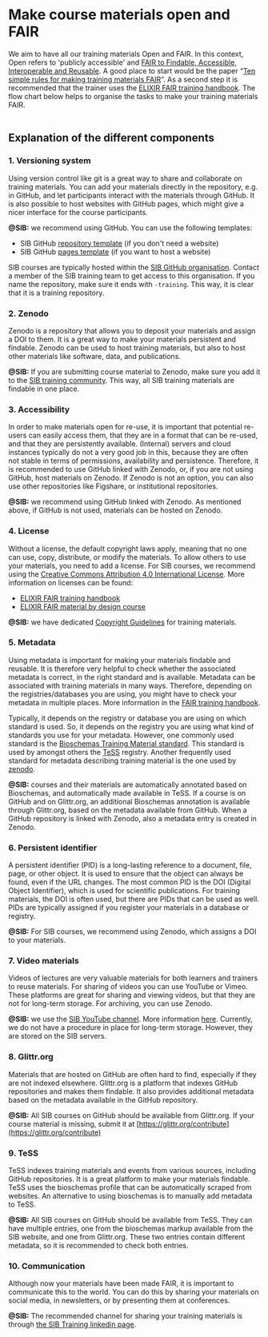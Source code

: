 # Make course materials open and FAIR 

We aim to have all our training materials Open and FAIR. In this context, Open refers to 'publicly accessible' and [FAIR to Findable, Accessible, Interoperable and Reusable](https://www.go-fair.org/fair-principles/). A good place to start would be the paper “[Ten simple rules for making training materials FAIR](https://journals.plos.org/ploscompbiol/article?id=10.1371/journal.pcbi.1007854)”. As a second step it is recommended that the trainer uses the [ELIXIR FAIR training handbook](https://elixir-europe-training.github.io/ELIXIR-TrP-FAIR-training-handbook/).  The flow chart below helps to organise the tasks to make your training materials FAIR. 

<body><div class="mxgraph" style="max-width:100%;border:1px solid transparent;" data-mxgraph="{&quot;highlight&quot;:&quot;#0000ff&quot;,&quot;nav&quot;:true,&quot;resize&quot;:true,&quot;dark-mode&quot;:&quot;light&quot;,&quot;toolbar&quot;:&quot;zoom layers tags lightbox&quot;,&quot;edit&quot;:&quot;_blank&quot;,&quot;xml&quot;:&quot;&lt;mxfile host=\&quot;app.diagrams.net\&quot; agent=\&quot;Mozilla/5.0 (Macintosh; Intel Mac OS X 10.15; rv:136.0) Gecko/20100101 Firefox/136.0\&quot; version=\&quot;26.1.0\&quot;&gt;\n  &lt;diagram id=\&quot;C5RBs43oDa-KdzZeNtuy\&quot; name=\&quot;Page-1\&quot;&gt;\n    &lt;mxGraphModel dx=\&quot;2048\&quot; dy=\&quot;2310\&quot; grid=\&quot;1\&quot; gridSize=\&quot;10\&quot; guides=\&quot;1\&quot; tooltips=\&quot;1\&quot; connect=\&quot;1\&quot; arrows=\&quot;1\&quot; fold=\&quot;1\&quot; page=\&quot;1\&quot; pageScale=\&quot;1\&quot; pageWidth=\&quot;827\&quot; pageHeight=\&quot;1169\&quot; math=\&quot;0\&quot; shadow=\&quot;0\&quot;&gt;\n      &lt;root&gt;\n        &lt;mxCell id=\&quot;WIyWlLk6GJQsqaUBKTNV-0\&quot; /&gt;\n        &lt;mxCell id=\&quot;WIyWlLk6GJQsqaUBKTNV-1\&quot; parent=\&quot;WIyWlLk6GJQsqaUBKTNV-0\&quot; /&gt;\n        &lt;mxCell id=\&quot;MYqOvBCMYpxo-4ECaS3--8\&quot; value=\&quot;\&quot; style=\&quot;rounded=0;html=1;jettySize=auto;orthogonalLoop=1;fontSize=15;endArrow=blockThin;endFill=1;strokeWidth=3;shadow=0;labelBackgroundColor=none;edgeStyle=orthogonalEdgeStyle;curved=0;entryX=0.5;entryY=0;entryDx=0;entryDy=0;\&quot; parent=\&quot;WIyWlLk6GJQsqaUBKTNV-1\&quot; source=\&quot;MYqOvBCMYpxo-4ECaS3--9\&quot; target=\&quot;sHfo32fZNC-mHXl1emih-2\&quot; edge=\&quot;1\&quot;&gt;\n          &lt;mxGeometry relative=\&quot;1\&quot; as=\&quot;geometry\&quot;&gt;\n            &lt;mxPoint x=\&quot;295\&quot; y=\&quot;-45\&quot; as=\&quot;targetPoint\&quot; /&gt;\n          &lt;/mxGeometry&gt;\n        &lt;/mxCell&gt;\n        &lt;mxCell id=\&quot;MYqOvBCMYpxo-4ECaS3--9\&quot; value=\&quot;&amp;lt;p align=&amp;quot;center&amp;quot;&amp;gt;I am planning to make my training&amp;amp;nbsp;material FAIR&amp;lt;/p&amp;gt;\&quot; style=\&quot;rounded=1;whiteSpace=wrap;html=1;fontSize=15;glass=0;strokeWidth=1;shadow=0;fillColor=#dae8fc;strokeColor=#6c8ebf;align=center;\&quot; parent=\&quot;WIyWlLk6GJQsqaUBKTNV-1\&quot; vertex=\&quot;1\&quot;&gt;\n          &lt;mxGeometry x=\&quot;202.5\&quot; y=\&quot;-170\&quot; width=\&quot;175\&quot; height=\&quot;80\&quot; as=\&quot;geometry\&quot; /&gt;\n        &lt;/mxCell&gt;\n        &lt;mxCell id=\&quot;MYqOvBCMYpxo-4ECaS3--10\&quot; value=\&quot;&amp;lt;font color=&amp;quot;#009900&amp;quot;&amp;gt;&amp;lt;b&amp;gt;Yes&amp;lt;/b&amp;gt;&amp;lt;/font&amp;gt;\&quot; style=\&quot;rounded=0;html=1;jettySize=auto;orthogonalLoop=1;fontSize=15;endArrow=block;endFill=0;endSize=6;strokeWidth=2;shadow=0;labelBackgroundColor=none;edgeStyle=orthogonalEdgeStyle;strokeColor=#398e2e;entryX=0;entryY=0.5;entryDx=0;entryDy=0;\&quot; parent=\&quot;WIyWlLk6GJQsqaUBKTNV-1\&quot; target=\&quot;MYqOvBCMYpxo-4ECaS3--14\&quot; edge=\&quot;1\&quot;&gt;\n          &lt;mxGeometry x=\&quot;0.0062\&quot; y=\&quot;20\&quot; relative=\&quot;1\&quot; as=\&quot;geometry\&quot;&gt;\n            &lt;mxPoint as=\&quot;offset\&quot; /&gt;\n            &lt;mxPoint x=\&quot;480\&quot; y=\&quot;220\&quot; as=\&quot;targetPoint\&quot; /&gt;\n            &lt;mxPoint x=\&quot;390\&quot; y=\&quot;50\&quot; as=\&quot;sourcePoint\&quot; /&gt;\n          &lt;/mxGeometry&gt;\n        &lt;/mxCell&gt;\n        &lt;mxCell id=\&quot;MYqOvBCMYpxo-4ECaS3--14\&quot; value=\&quot;I recorded a video of the&amp;amp;nbsp;&amp;lt;div&amp;gt;course as part of the training material&amp;lt;/div&amp;gt;\&quot; style=\&quot;rhombus;whiteSpace=wrap;html=1;shadow=0;fontFamily=Helvetica;fontSize=15;align=center;strokeWidth=1;spacing=6;spacingTop=-4;fillColor=#d5e8d4;strokeColor=#82b366;\&quot; parent=\&quot;WIyWlLk6GJQsqaUBKTNV-1\&quot; vertex=\&quot;1\&quot;&gt;\n          &lt;mxGeometry x=\&quot;470\&quot; y=\&quot;-45\&quot; width=\&quot;190\&quot; height=\&quot;190\&quot; as=\&quot;geometry\&quot; /&gt;\n        &lt;/mxCell&gt;\n        &lt;mxCell id=\&quot;JqK_AGXCbZ9T-9h9DLJX-0\&quot; value=\&quot;&amp;lt;font color=&amp;quot;#009900&amp;quot;&amp;gt;&amp;lt;b&amp;gt;Yes&amp;lt;/b&amp;gt;&amp;lt;/font&amp;gt;\&quot; style=\&quot;rounded=0;html=1;jettySize=auto;orthogonalLoop=1;fontSize=15;endArrow=block;endFill=0;endSize=6;strokeWidth=2;shadow=0;labelBackgroundColor=none;edgeStyle=orthogonalEdgeStyle;strokeColor=#398e2e;exitX=0.5;exitY=0;exitDx=0;exitDy=0;\&quot; parent=\&quot;WIyWlLk6GJQsqaUBKTNV-1\&quot; source=\&quot;MYqOvBCMYpxo-4ECaS3--14\&quot; target=\&quot;iMHzxxL7FjKLbcnllSLB-1\&quot; edge=\&quot;1\&quot;&gt;\n          &lt;mxGeometry x=\&quot;0.0022\&quot; y=\&quot;20\&quot; relative=\&quot;1\&quot; as=\&quot;geometry\&quot;&gt;\n            &lt;mxPoint as=\&quot;offset\&quot; /&gt;\n            &lt;mxPoint x=\&quot;730\&quot; y=\&quot;-190\&quot; as=\&quot;targetPoint\&quot; /&gt;\n            &lt;mxPoint x=\&quot;780\&quot; y=\&quot;49.5\&quot; as=\&quot;sourcePoint\&quot; /&gt;\n          &lt;/mxGeometry&gt;\n        &lt;/mxCell&gt;\n        &lt;mxCell id=\&quot;JqK_AGXCbZ9T-9h9DLJX-1\&quot; value=\&quot;I use git to version control the materials\&quot; style=\&quot;rhombus;whiteSpace=wrap;html=1;shadow=0;fontFamily=Helvetica;fontSize=15;align=center;strokeWidth=1;spacing=6;spacingTop=-4;fillColor=#d5e8d4;strokeColor=#82b366;\&quot; parent=\&quot;WIyWlLk6GJQsqaUBKTNV-1\&quot; vertex=\&quot;1\&quot;&gt;\n          &lt;mxGeometry x=\&quot;760\&quot; y=\&quot;-45\&quot; width=\&quot;190\&quot; height=\&quot;190\&quot; as=\&quot;geometry\&quot; /&gt;\n        &lt;/mxCell&gt;\n        &lt;mxCell id=\&quot;JqK_AGXCbZ9T-9h9DLJX-2\&quot; value=\&quot;&amp;lt;font color=&amp;quot;#009900&amp;quot;&amp;gt;&amp;lt;b&amp;gt;Yes&amp;lt;/b&amp;gt;&amp;lt;/font&amp;gt;\&quot; style=\&quot;rounded=0;html=1;jettySize=auto;orthogonalLoop=1;fontSize=15;endArrow=block;endFill=0;endSize=6;strokeWidth=2;shadow=0;labelBackgroundColor=none;edgeStyle=orthogonalEdgeStyle;strokeColor=#398e2e;entryX=0.5;entryY=0;entryDx=0;entryDy=0;exitX=1;exitY=0.5;exitDx=0;exitDy=0;\&quot; parent=\&quot;WIyWlLk6GJQsqaUBKTNV-1\&quot; source=\&quot;JqK_AGXCbZ9T-9h9DLJX-1\&quot; target=\&quot;JqK_AGXCbZ9T-9h9DLJX-5\&quot; edge=\&quot;1\&quot;&gt;\n          &lt;mxGeometry x=\&quot;0.0022\&quot; y=\&quot;20\&quot; relative=\&quot;1\&quot; as=\&quot;geometry\&quot;&gt;\n            &lt;mxPoint as=\&quot;offset\&quot; /&gt;\n            &lt;mxPoint x=\&quot;1310\&quot; y=\&quot;49.5\&quot; as=\&quot;targetPoint\&quot; /&gt;\n            &lt;mxPoint x=\&quot;1170\&quot; y=\&quot;49.5\&quot; as=\&quot;sourcePoint\&quot; /&gt;\n          &lt;/mxGeometry&gt;\n        &lt;/mxCell&gt;\n        &lt;mxCell id=\&quot;JqK_AGXCbZ9T-9h9DLJX-5\&quot; value=\&quot;&amp;lt;span style=&amp;quot;font-weight: 700;&amp;quot;&amp;gt;1. Versioning system&amp;lt;/span&amp;gt;\&quot; style=\&quot;swimlane;fontStyle=0;childLayout=stackLayout;horizontal=1;startSize=40;horizontalStack=0;resizeParent=1;resizeParentMax=0;resizeLast=0;collapsible=1;marginBottom=0;whiteSpace=wrap;html=1;fillColor=#B3B3B3;fontSize=15;\&quot; parent=\&quot;WIyWlLk6GJQsqaUBKTNV-1\&quot; vertex=\&quot;1\&quot;&gt;\n          &lt;mxGeometry x=\&quot;881\&quot; y=\&quot;230\&quot; width=\&quot;180\&quot; height=\&quot;110\&quot; as=\&quot;geometry\&quot; /&gt;\n        &lt;/mxCell&gt;\n        &lt;mxCell id=\&quot;JqK_AGXCbZ9T-9h9DLJX-6\&quot; value=\&quot;Use git to publish and collaborate on your material\&quot; style=\&quot;text;strokeColor=none;fillColor=none;align=left;verticalAlign=middle;spacingLeft=4;spacingRight=4;overflow=hidden;points=[[0,0.5],[1,0.5]];portConstraint=eastwest;rotatable=0;whiteSpace=wrap;html=1;fontSize=15;\&quot; parent=\&quot;JqK_AGXCbZ9T-9h9DLJX-5\&quot; vertex=\&quot;1\&quot;&gt;\n          &lt;mxGeometry y=\&quot;40\&quot; width=\&quot;180\&quot; height=\&quot;70\&quot; as=\&quot;geometry\&quot; /&gt;\n        &lt;/mxCell&gt;\n        &lt;mxCell id=\&quot;5yuwwDbZiGcKTAIiWKAo-3\&quot; style=\&quot;edgeStyle=orthogonalEdgeStyle;rounded=0;orthogonalLoop=1;jettySize=auto;html=1;exitX=0.5;exitY=1;exitDx=0;exitDy=0;entryX=0.5;entryY=0;entryDx=0;entryDy=0;fontSize=15;strokeWidth=3;endArrow=blockThin;endFill=1;\&quot; parent=\&quot;WIyWlLk6GJQsqaUBKTNV-1\&quot; source=\&quot;JqK_AGXCbZ9T-9h9DLJX-22\&quot; target=\&quot;c0VgluleApERwFTGEEkZ-1\&quot; edge=\&quot;1\&quot;&gt;\n          &lt;mxGeometry relative=\&quot;1\&quot; as=\&quot;geometry\&quot; /&gt;\n        &lt;/mxCell&gt;\n        &lt;mxCell id=\&quot;JqK_AGXCbZ9T-9h9DLJX-22\&quot; value=\&quot;&amp;lt;span style=&amp;quot;font-weight: 700;&amp;quot;&amp;gt;4. License&amp;lt;/span&amp;gt;\&quot; style=\&quot;swimlane;fontStyle=0;childLayout=stackLayout;horizontal=1;startSize=40;horizontalStack=0;resizeParent=1;resizeParentMax=0;resizeLast=0;collapsible=1;marginBottom=0;whiteSpace=wrap;html=1;fillColor=#B3B3B3;fontSize=15;\&quot; parent=\&quot;WIyWlLk6GJQsqaUBKTNV-1\&quot; vertex=\&quot;1\&quot;&gt;\n          &lt;mxGeometry x=\&quot;547.5\&quot; y=\&quot;395\&quot; width=\&quot;180\&quot; height=\&quot;110\&quot; as=\&quot;geometry\&quot; /&gt;\n        &lt;/mxCell&gt;\n        &lt;mxCell id=\&quot;JqK_AGXCbZ9T-9h9DLJX-23\&quot; value=\&quot;&amp;lt;p style=&amp;quot;margin-top: 0pt; margin-bottom: 0pt; margin-left: 0in; direction: ltr; unicode-bidi: embed; word-break: normal;&amp;quot;&amp;gt;&amp;lt;font face=&amp;quot;Helvetica&amp;quot;&amp;gt;&amp;lt;span&amp;gt;Choose and assign an appropiate license, e.g. CC-BY-4.0&amp;lt;/span&amp;gt;&amp;lt;/font&amp;gt;&amp;lt;/p&amp;gt;\&quot; style=\&quot;text;strokeColor=none;fillColor=none;align=left;verticalAlign=middle;spacingLeft=4;spacingRight=4;overflow=hidden;points=[[0,0.5],[1,0.5]];portConstraint=eastwest;rotatable=0;whiteSpace=wrap;html=1;fontSize=15;\&quot; parent=\&quot;JqK_AGXCbZ9T-9h9DLJX-22\&quot; vertex=\&quot;1\&quot;&gt;\n          &lt;mxGeometry y=\&quot;40\&quot; width=\&quot;180\&quot; height=\&quot;70\&quot; as=\&quot;geometry\&quot; /&gt;\n        &lt;/mxCell&gt;\n        &lt;mxCell id=\&quot;trNDSJ3Ft7eA7PvFKsts-0\&quot; value=\&quot;&amp;lt;span style=&amp;quot;font-weight: 700;&amp;quot;&amp;gt;5. Metadata&amp;lt;/span&amp;gt;\&quot; style=\&quot;swimlane;fontStyle=0;childLayout=stackLayout;horizontal=1;startSize=40;horizontalStack=0;resizeParent=1;resizeParentMax=0;resizeLast=0;collapsible=1;marginBottom=0;whiteSpace=wrap;html=1;fillColor=#B3B3B3;fontSize=15;\&quot; parent=\&quot;WIyWlLk6GJQsqaUBKTNV-1\&quot; vertex=\&quot;1\&quot;&gt;\n          &lt;mxGeometry x=\&quot;200\&quot; y=\&quot;230\&quot; width=\&quot;180\&quot; height=\&quot;110\&quot; as=\&quot;geometry\&quot; /&gt;\n        &lt;/mxCell&gt;\n        &lt;mxCell id=\&quot;trNDSJ3Ft7eA7PvFKsts-1\&quot; value=\&quot;&amp;lt;p style=&amp;quot;margin-top: 0pt; margin-bottom: 0pt; margin-left: 0in; direction: ltr; unicode-bidi: embed; word-break: normal;&amp;quot;&amp;gt;Validate the materials are described with rich and standardized metadata. &amp;lt;font&amp;gt;&amp;lt;span&amp;gt;&amp;lt;br&amp;gt;&amp;lt;/span&amp;gt;&amp;lt;/font&amp;gt;&amp;lt;/p&amp;gt;\&quot; style=\&quot;text;strokeColor=none;fillColor=none;align=left;verticalAlign=middle;spacingLeft=4;spacingRight=4;overflow=hidden;points=[[0,0.5],[1,0.5]];portConstraint=eastwest;rotatable=0;whiteSpace=wrap;html=1;fontSize=15;\&quot; parent=\&quot;trNDSJ3Ft7eA7PvFKsts-0\&quot; vertex=\&quot;1\&quot;&gt;\n          &lt;mxGeometry y=\&quot;40\&quot; width=\&quot;180\&quot; height=\&quot;70\&quot; as=\&quot;geometry\&quot; /&gt;\n        &lt;/mxCell&gt;\n        &lt;mxCell id=\&quot;5yuwwDbZiGcKTAIiWKAo-5\&quot; style=\&quot;edgeStyle=orthogonalEdgeStyle;rounded=0;orthogonalLoop=1;jettySize=auto;html=1;exitX=0;exitY=0.25;exitDx=0;exitDy=0;entryX=1;entryY=0.25;entryDx=0;entryDy=0;fontSize=15;strokeWidth=3;curved=0;endArrow=blockThin;endFill=1;\&quot; parent=\&quot;WIyWlLk6GJQsqaUBKTNV-1\&quot; source=\&quot;c0VgluleApERwFTGEEkZ-1\&quot; target=\&quot;trNDSJ3Ft7eA7PvFKsts-0\&quot; edge=\&quot;1\&quot;&gt;\n          &lt;mxGeometry relative=\&quot;1\&quot; as=\&quot;geometry\&quot; /&gt;\n        &lt;/mxCell&gt;\n        &lt;mxCell id=\&quot;c0VgluleApERwFTGEEkZ-1\&quot; value=\&quot;&amp;lt;span style=&amp;quot;font-weight: 700;&amp;quot;&amp;gt;2. Zenodo&amp;lt;/span&amp;gt;\&quot; style=\&quot;swimlane;fontStyle=0;childLayout=stackLayout;horizontal=1;startSize=40;horizontalStack=0;resizeParent=1;resizeParentMax=0;resizeLast=0;collapsible=1;marginBottom=0;whiteSpace=wrap;html=1;fillColor=#B3B3B3;fontSize=15;\&quot; parent=\&quot;WIyWlLk6GJQsqaUBKTNV-1\&quot; vertex=\&quot;1\&quot;&gt;\n          &lt;mxGeometry x=\&quot;547.5\&quot; y=\&quot;570\&quot; width=\&quot;180\&quot; height=\&quot;110\&quot; as=\&quot;geometry\&quot; /&gt;\n        &lt;/mxCell&gt;\n        &lt;mxCell id=\&quot;c0VgluleApERwFTGEEkZ-2\&quot; value=\&quot;&amp;lt;p style=&amp;quot;margin-top: 0pt; margin-bottom: 0pt; margin-left: 0in; direction: ltr; unicode-bidi: embed; word-break: normal;&amp;quot;&amp;gt;Publish your materials on Zenodo for long term storage&amp;lt;/p&amp;gt;&amp;lt;div&amp;gt;&amp;lt;br&amp;gt;&amp;lt;/div&amp;gt;\&quot; style=\&quot;text;strokeColor=none;fillColor=none;align=left;verticalAlign=middle;spacingLeft=4;spacingRight=4;overflow=hidden;points=[[0,0.5],[1,0.5]];portConstraint=eastwest;rotatable=0;whiteSpace=wrap;html=1;fontSize=15;\&quot; parent=\&quot;c0VgluleApERwFTGEEkZ-1\&quot; vertex=\&quot;1\&quot;&gt;\n          &lt;mxGeometry y=\&quot;40\&quot; width=\&quot;180\&quot; height=\&quot;70\&quot; as=\&quot;geometry\&quot; /&gt;\n        &lt;/mxCell&gt;\n        &lt;mxCell id=\&quot;c0VgluleApERwFTGEEkZ-4\&quot; value=\&quot;&amp;lt;span style=&amp;quot;font-weight: 700;&amp;quot;&amp;gt;6. Persistent identifier&amp;lt;/span&amp;gt;\&quot; style=\&quot;swimlane;fontStyle=0;childLayout=stackLayout;horizontal=1;startSize=40;horizontalStack=0;resizeParent=1;resizeParentMax=0;resizeLast=0;collapsible=1;marginBottom=0;whiteSpace=wrap;html=1;fillColor=#B3B3B3;fontSize=15;\&quot; parent=\&quot;WIyWlLk6GJQsqaUBKTNV-1\&quot; vertex=\&quot;1\&quot;&gt;\n          &lt;mxGeometry x=\&quot;200\&quot; y=\&quot;395\&quot; width=\&quot;180\&quot; height=\&quot;110\&quot; as=\&quot;geometry\&quot; /&gt;\n        &lt;/mxCell&gt;\n        &lt;mxCell id=\&quot;c0VgluleApERwFTGEEkZ-5\&quot; value=\&quot;&amp;lt;p style=&amp;quot;margin-top: 0pt; margin-bottom: 0pt; margin-left: 0in; direction: ltr; unicode-bidi: embed; word-break: normal;&amp;quot;&amp;gt;Validate your material/metadata has a PID e.g. has a DOI&amp;lt;/p&amp;gt;\&quot; style=\&quot;text;strokeColor=none;fillColor=none;align=left;verticalAlign=middle;spacingLeft=4;spacingRight=4;overflow=hidden;points=[[0,0.5],[1,0.5]];portConstraint=eastwest;rotatable=0;whiteSpace=wrap;html=1;fontSize=15;\&quot; parent=\&quot;c0VgluleApERwFTGEEkZ-4\&quot; vertex=\&quot;1\&quot;&gt;\n          &lt;mxGeometry y=\&quot;40\&quot; width=\&quot;180\&quot; height=\&quot;70\&quot; as=\&quot;geometry\&quot; /&gt;\n        &lt;/mxCell&gt;\n        &lt;mxCell id=\&quot;5yuwwDbZiGcKTAIiWKAo-7\&quot; style=\&quot;edgeStyle=orthogonalEdgeStyle;rounded=0;orthogonalLoop=1;jettySize=auto;html=1;exitX=0.5;exitY=1;exitDx=0;exitDy=0;entryX=0.5;entryY=0;entryDx=0;entryDy=0;fontSize=15;strokeWidth=3;curved=0;endArrow=blockThin;endFill=1;\&quot; parent=\&quot;WIyWlLk6GJQsqaUBKTNV-1\&quot; source=\&quot;c0VgluleApERwFTGEEkZ-8\&quot; target=\&quot;c0VgluleApERwFTGEEkZ-19\&quot; edge=\&quot;1\&quot;&gt;\n          &lt;mxGeometry relative=\&quot;1\&quot; as=\&quot;geometry\&quot; /&gt;\n        &lt;/mxCell&gt;\n        &lt;mxCell id=\&quot;c0VgluleApERwFTGEEkZ-8\&quot; value=\&quot;&amp;lt;span style=&amp;quot;font-weight: 700;&amp;quot;&amp;gt;9. TeSS&amp;lt;/span&amp;gt;\&quot; style=\&quot;swimlane;fontStyle=0;childLayout=stackLayout;horizontal=1;startSize=40;horizontalStack=0;resizeParent=1;resizeParentMax=0;resizeLast=0;collapsible=1;marginBottom=0;whiteSpace=wrap;html=1;fillColor=#B3B3B3;fontSize=15;\&quot; parent=\&quot;WIyWlLk6GJQsqaUBKTNV-1\&quot; vertex=\&quot;1\&quot;&gt;\n          &lt;mxGeometry x=\&quot;200\&quot; y=\&quot;570\&quot; width=\&quot;180\&quot; height=\&quot;110\&quot; as=\&quot;geometry\&quot; /&gt;\n        &lt;/mxCell&gt;\n        &lt;mxCell id=\&quot;c0VgluleApERwFTGEEkZ-9\&quot; value=\&quot;&amp;lt;p style=&amp;quot;margin-top: 0pt; margin-bottom: 0pt; margin-left: 0in; direction: ltr; unicode-bidi: embed; word-break: normal;&amp;quot;&amp;gt;&amp;lt;span&amp;gt;Register the metadata in ELIXIR&amp;amp;nbsp; &amp;lt;a href=&amp;quot;https://tess.elixir-europe.org/materials&amp;quot;&amp;gt;TeSS&amp;lt;/a&amp;gt;&amp;lt;/span&amp;gt;&amp;lt;span style=&amp;quot;background-color: initial;&amp;quot;&amp;gt;.&amp;lt;/span&amp;gt;&amp;lt;/p&amp;gt;\&quot; style=\&quot;text;strokeColor=none;fillColor=none;align=left;verticalAlign=middle;spacingLeft=4;spacingRight=4;overflow=hidden;points=[[0,0.5],[1,0.5]];portConstraint=eastwest;rotatable=0;whiteSpace=wrap;html=1;fontSize=15;\&quot; parent=\&quot;c0VgluleApERwFTGEEkZ-8\&quot; vertex=\&quot;1\&quot;&gt;\n          &lt;mxGeometry y=\&quot;40\&quot; width=\&quot;180\&quot; height=\&quot;70\&quot; as=\&quot;geometry\&quot; /&gt;\n        &lt;/mxCell&gt;\n        &lt;mxCell id=\&quot;iMHzxxL7FjKLbcnllSLB-19\&quot; value=\&quot;\&quot; style=\&quot;edgeStyle=orthogonalEdgeStyle;rounded=0;orthogonalLoop=1;jettySize=auto;html=1;entryX=0.5;entryY=0;entryDx=0;entryDy=0;strokeWidth=3;exitX=0.5;exitY=1;exitDx=0;exitDy=0;fontSize=15;curved=0;endArrow=blockThin;endFill=1;\&quot; parent=\&quot;WIyWlLk6GJQsqaUBKTNV-1\&quot; source=\&quot;JqK_AGXCbZ9T-9h9DLJX-5\&quot; target=\&quot;c0VgluleApERwFTGEEkZ-15\&quot; edge=\&quot;1\&quot;&gt;\n          &lt;mxGeometry relative=\&quot;1\&quot; as=\&quot;geometry\&quot;&gt;\n            &lt;mxPoint x=\&quot;281\&quot; y=\&quot;620\&quot; as=\&quot;sourcePoint\&quot; /&gt;\n          &lt;/mxGeometry&gt;\n        &lt;/mxCell&gt;\n        &lt;mxCell id=\&quot;c0VgluleApERwFTGEEkZ-15\&quot; value=\&quot;&amp;lt;b&amp;gt;8. Glittr.org&amp;lt;/b&amp;gt;\&quot; style=\&quot;swimlane;fontStyle=0;childLayout=stackLayout;horizontal=1;startSize=40;horizontalStack=0;resizeParent=1;resizeParentMax=0;resizeLast=0;collapsible=1;marginBottom=0;whiteSpace=wrap;html=1;fillColor=#B3B3B3;fontSize=15;\&quot; parent=\&quot;WIyWlLk6GJQsqaUBKTNV-1\&quot; vertex=\&quot;1\&quot;&gt;\n          &lt;mxGeometry x=\&quot;881\&quot; y=\&quot;395\&quot; width=\&quot;180\&quot; height=\&quot;110\&quot; as=\&quot;geometry\&quot; /&gt;\n        &lt;/mxCell&gt;\n        &lt;mxCell id=\&quot;c0VgluleApERwFTGEEkZ-16\&quot; value=\&quot;&amp;lt;p style=&amp;quot;margin-top: 0pt; margin-bottom: 0pt; margin-left: 0in; direction: ltr; unicode-bidi: embed; word-break: normal;&amp;quot;&amp;gt;&amp;lt;span&amp;gt;Register the materials in &amp;lt;a href=&amp;quot;https://glittr.org/contribute&amp;quot;&amp;gt;Glittr&amp;lt;/a&amp;gt; &amp;lt;br&amp;gt;&amp;lt;/span&amp;gt;&amp;lt;/p&amp;gt;\&quot; style=\&quot;text;strokeColor=none;fillColor=none;align=left;verticalAlign=middle;spacingLeft=4;spacingRight=4;overflow=hidden;points=[[0,0.5],[1,0.5]];portConstraint=eastwest;rotatable=0;whiteSpace=wrap;html=1;fontSize=15;\&quot; parent=\&quot;c0VgluleApERwFTGEEkZ-15\&quot; vertex=\&quot;1\&quot;&gt;\n          &lt;mxGeometry y=\&quot;40\&quot; width=\&quot;180\&quot; height=\&quot;70\&quot; as=\&quot;geometry\&quot; /&gt;\n        &lt;/mxCell&gt;\n        &lt;mxCell id=\&quot;c0VgluleApERwFTGEEkZ-19\&quot; value=\&quot;&amp;lt;span style=&amp;quot;font-weight: 700;&amp;quot;&amp;gt;10. Communication&amp;lt;/span&amp;gt;\&quot; style=\&quot;swimlane;fontStyle=0;childLayout=stackLayout;horizontal=1;startSize=40;horizontalStack=0;resizeParent=1;resizeParentMax=0;resizeLast=0;collapsible=1;marginBottom=0;whiteSpace=wrap;html=1;fillColor=#B3B3B3;fontSize=15;\&quot; parent=\&quot;WIyWlLk6GJQsqaUBKTNV-1\&quot; vertex=\&quot;1\&quot;&gt;\n          &lt;mxGeometry x=\&quot;200\&quot; y=\&quot;750\&quot; width=\&quot;180\&quot; height=\&quot;110\&quot; as=\&quot;geometry\&quot; /&gt;\n        &lt;/mxCell&gt;\n        &lt;mxCell id=\&quot;c0VgluleApERwFTGEEkZ-20\&quot; value=\&quot;&amp;lt;p style=&amp;quot;margin-top: 0pt; margin-bottom: 0pt; margin-left: 0in; direction: ltr; unicode-bidi: embed; word-break: normal;&amp;quot;&amp;gt;Promote your training materials so others can reuse!&amp;lt;/p&amp;gt;\&quot; style=\&quot;text;strokeColor=none;fillColor=none;align=left;verticalAlign=middle;spacingLeft=4;spacingRight=4;overflow=hidden;points=[[0,0.5],[1,0.5]];portConstraint=eastwest;rotatable=0;whiteSpace=wrap;html=1;fontSize=15;\&quot; parent=\&quot;c0VgluleApERwFTGEEkZ-19\&quot; vertex=\&quot;1\&quot;&gt;\n          &lt;mxGeometry y=\&quot;40\&quot; width=\&quot;180\&quot; height=\&quot;70\&quot; as=\&quot;geometry\&quot; /&gt;\n        &lt;/mxCell&gt;\n        &lt;mxCell id=\&quot;ZT808I5Ox4Ml_YAyH20e-0\&quot; value=\&quot;\&quot; style=\&quot;edgeStyle=orthogonalEdgeStyle;rounded=0;orthogonalLoop=1;jettySize=auto;html=1;exitX=1;exitY=0.5;exitDx=0;exitDy=0;\&quot; parent=\&quot;WIyWlLk6GJQsqaUBKTNV-1\&quot; source=\&quot;sHfo32fZNC-mHXl1emih-2\&quot; target=\&quot;MYqOvBCMYpxo-4ECaS3--14\&quot; edge=\&quot;1\&quot;&gt;\n          &lt;mxGeometry relative=\&quot;1\&quot; as=\&quot;geometry\&quot; /&gt;\n        &lt;/mxCell&gt;\n        &lt;mxCell id=\&quot;sHfo32fZNC-mHXl1emih-2\&quot; value=\&quot;The material itself is open\&quot; style=\&quot;rhombus;whiteSpace=wrap;html=1;shadow=0;fontFamily=Helvetica;fontSize=15;align=center;strokeWidth=1;spacing=6;spacingTop=-4;fillColor=#d5e8d4;strokeColor=#82b366;\&quot; parent=\&quot;WIyWlLk6GJQsqaUBKTNV-1\&quot; vertex=\&quot;1\&quot;&gt;\n          &lt;mxGeometry x=\&quot;195\&quot; y=\&quot;-45\&quot; width=\&quot;190\&quot; height=\&quot;190\&quot; as=\&quot;geometry\&quot; /&gt;\n        &lt;/mxCell&gt;\n        &lt;mxCell id=\&quot;sHfo32fZNC-mHXl1emih-4\&quot; value=\&quot;&amp;lt;b&amp;gt;&amp;lt;font color=&amp;quot;#ff8000&amp;quot;&amp;gt;No&amp;lt;/font&amp;gt;&amp;lt;/b&amp;gt;\&quot; style=\&quot;rounded=0;html=1;jettySize=auto;orthogonalLoop=1;fontSize=15;endArrow=block;endFill=0;endSize=6;strokeWidth=2;shadow=0;labelBackgroundColor=none;edgeStyle=orthogonalEdgeStyle;strokeColor=#FF8000;entryX=0.5;entryY=0;entryDx=0;entryDy=0;exitX=0.5;exitY=1;exitDx=0;exitDy=0;\&quot; parent=\&quot;WIyWlLk6GJQsqaUBKTNV-1\&quot; source=\&quot;sHfo32fZNC-mHXl1emih-2\&quot; target=\&quot;trNDSJ3Ft7eA7PvFKsts-0\&quot; edge=\&quot;1\&quot;&gt;\n          &lt;mxGeometry x=\&quot;0.0104\&quot; y=\&quot;20\&quot; relative=\&quot;1\&quot; as=\&quot;geometry\&quot;&gt;\n            &lt;mxPoint as=\&quot;offset\&quot; /&gt;\n            &lt;mxPoint x=\&quot;294.57\&quot; y=\&quot;250\&quot; as=\&quot;targetPoint\&quot; /&gt;\n            &lt;mxPoint x=\&quot;294.57\&quot; y=\&quot;145\&quot; as=\&quot;sourcePoint\&quot; /&gt;\n          &lt;/mxGeometry&gt;\n        &lt;/mxCell&gt;\n        &lt;mxCell id=\&quot;sHfo32fZNC-mHXl1emih-7\&quot; value=\&quot;&amp;lt;b&amp;gt;&amp;lt;font color=&amp;quot;#ff8000&amp;quot;&amp;gt;No&amp;lt;/font&amp;gt;&amp;lt;/b&amp;gt;\&quot; style=\&quot;rounded=0;html=1;jettySize=auto;orthogonalLoop=1;fontSize=15;endArrow=block;endFill=0;endSize=6;strokeWidth=2;shadow=0;labelBackgroundColor=none;edgeStyle=orthogonalEdgeStyle;strokeColor=#FF8000;entryX=0;entryY=0.5;entryDx=0;entryDy=0;exitX=1;exitY=0.5;exitDx=0;exitDy=0;\&quot; parent=\&quot;WIyWlLk6GJQsqaUBKTNV-1\&quot; source=\&quot;MYqOvBCMYpxo-4ECaS3--14\&quot; target=\&quot;JqK_AGXCbZ9T-9h9DLJX-1\&quot; edge=\&quot;1\&quot;&gt;\n          &lt;mxGeometry x=\&quot;0.0104\&quot; y=\&quot;20\&quot; relative=\&quot;1\&quot; as=\&quot;geometry\&quot;&gt;\n            &lt;mxPoint as=\&quot;offset\&quot; /&gt;\n            &lt;mxPoint x=\&quot;1020\&quot; y=\&quot;150\&quot; as=\&quot;targetPoint\&quot; /&gt;\n            &lt;mxPoint x=\&quot;654.5\&quot; y=\&quot;145\&quot; as=\&quot;sourcePoint\&quot; /&gt;\n          &lt;/mxGeometry&gt;\n        &lt;/mxCell&gt;\n        &lt;mxCell id=\&quot;sHfo32fZNC-mHXl1emih-9\&quot; value=\&quot;&amp;lt;b&amp;gt;&amp;lt;font color=&amp;quot;#ff8000&amp;quot;&amp;gt;No&amp;lt;/font&amp;gt;&amp;lt;/b&amp;gt;\&quot; style=\&quot;rounded=0;html=1;jettySize=auto;orthogonalLoop=1;fontSize=15;endArrow=block;endFill=0;endSize=6;strokeWidth=2;shadow=0;labelBackgroundColor=none;edgeStyle=orthogonalEdgeStyle;strokeColor=#FF8000;exitX=0.5;exitY=1;exitDx=0;exitDy=0;entryX=0.5;entryY=0;entryDx=0;entryDy=0;\&quot; parent=\&quot;WIyWlLk6GJQsqaUBKTNV-1\&quot; source=\&quot;JqK_AGXCbZ9T-9h9DLJX-1\&quot; target=\&quot;5yuwwDbZiGcKTAIiWKAo-8\&quot; edge=\&quot;1\&quot;&gt;\n          &lt;mxGeometry x=\&quot;0.0104\&quot; y=\&quot;20\&quot; relative=\&quot;1\&quot; as=\&quot;geometry\&quot;&gt;\n            &lt;mxPoint as=\&quot;offset\&quot; /&gt;\n            &lt;mxPoint x=\&quot;975\&quot; y=\&quot;160\&quot; as=\&quot;targetPoint\&quot; /&gt;\n            &lt;mxPoint x=\&quot;1044.5\&quot; y=\&quot;150\&quot; as=\&quot;sourcePoint\&quot; /&gt;\n            &lt;Array as=\&quot;points\&quot; /&gt;\n          &lt;/mxGeometry&gt;\n        &lt;/mxCell&gt;\n        &lt;mxCell id=\&quot;iMHzxxL7FjKLbcnllSLB-0\&quot; value=\&quot;&amp;lt;b&amp;gt;7. Video materials&amp;lt;/b&amp;gt;\&quot; style=\&quot;swimlane;fontStyle=0;childLayout=stackLayout;horizontal=1;startSize=40;horizontalStack=0;resizeParent=1;resizeParentMax=0;resizeLast=0;collapsible=1;marginBottom=0;whiteSpace=wrap;html=1;fillColor=#B3B3B3;fontSize=15;\&quot; parent=\&quot;WIyWlLk6GJQsqaUBKTNV-1\&quot; vertex=\&quot;1\&quot;&gt;\n          &lt;mxGeometry x=\&quot;620\&quot; y=\&quot;-166\&quot; width=\&quot;180\&quot; height=\&quot;110\&quot; as=\&quot;geometry\&quot; /&gt;\n        &lt;/mxCell&gt;\n        &lt;mxCell id=\&quot;iMHzxxL7FjKLbcnllSLB-1\&quot; value=\&quot;Publish your videos on an accessible platform\&quot; style=\&quot;text;strokeColor=none;fillColor=none;align=left;verticalAlign=middle;spacingLeft=4;spacingRight=4;overflow=hidden;points=[[0,0.5],[1,0.5]];portConstraint=eastwest;rotatable=0;whiteSpace=wrap;html=1;fontSize=15;\&quot; parent=\&quot;iMHzxxL7FjKLbcnllSLB-0\&quot; vertex=\&quot;1\&quot;&gt;\n          &lt;mxGeometry y=\&quot;40\&quot; width=\&quot;180\&quot; height=\&quot;70\&quot; as=\&quot;geometry\&quot; /&gt;\n        &lt;/mxCell&gt;\n        &lt;mxCell id=\&quot;iMHzxxL7FjKLbcnllSLB-2\&quot; style=\&quot;edgeStyle=orthogonalEdgeStyle;rounded=0;orthogonalLoop=1;jettySize=auto;html=1;exitX=1;exitY=0.5;exitDx=0;exitDy=0;entryX=0.5;entryY=0;entryDx=0;entryDy=0;strokeWidth=3;fontSize=15;curved=0;endArrow=blockThin;endFill=1;\&quot; parent=\&quot;WIyWlLk6GJQsqaUBKTNV-1\&quot; source=\&quot;iMHzxxL7FjKLbcnllSLB-1\&quot; target=\&quot;JqK_AGXCbZ9T-9h9DLJX-1\&quot; edge=\&quot;1\&quot;&gt;\n          &lt;mxGeometry relative=\&quot;1\&quot; as=\&quot;geometry\&quot;&gt;\n            &lt;mxPoint x=\&quot;1410\&quot; y=\&quot;240\&quot; as=\&quot;targetPoint\&quot; /&gt;\n            &lt;mxPoint x=\&quot;1410\&quot; y=\&quot;143\&quot; as=\&quot;sourcePoint\&quot; /&gt;\n          &lt;/mxGeometry&gt;\n        &lt;/mxCell&gt;\n        &lt;mxCell id=\&quot;5yuwwDbZiGcKTAIiWKAo-1\&quot; value=\&quot;\&quot; style=\&quot;edgeStyle=orthogonalEdgeStyle;rounded=0;orthogonalLoop=1;jettySize=auto;html=1;entryX=1;entryY=0.25;entryDx=0;entryDy=0;strokeWidth=3;exitX=0;exitY=0.25;exitDx=0;exitDy=0;fontSize=15;curved=0;endArrow=blockThin;endFill=1;\&quot; parent=\&quot;WIyWlLk6GJQsqaUBKTNV-1\&quot; source=\&quot;c0VgluleApERwFTGEEkZ-15\&quot; target=\&quot;JqK_AGXCbZ9T-9h9DLJX-22\&quot; edge=\&quot;1\&quot;&gt;\n          &lt;mxGeometry relative=\&quot;1\&quot; as=\&quot;geometry\&quot;&gt;\n            &lt;mxPoint x=\&quot;700\&quot; y=\&quot;499\&quot; as=\&quot;sourcePoint\&quot; /&gt;\n            &lt;mxPoint x=\&quot;890\&quot; y=\&quot;515\&quot; as=\&quot;targetPoint\&quot; /&gt;\n          &lt;/mxGeometry&gt;\n        &lt;/mxCell&gt;\n        &lt;mxCell id=\&quot;5yuwwDbZiGcKTAIiWKAo-8\&quot; value=\&quot;&amp;lt;b&amp;gt;3. Accessibility&amp;lt;/b&amp;gt;\&quot; style=\&quot;swimlane;fontStyle=0;childLayout=stackLayout;horizontal=1;startSize=40;horizontalStack=0;resizeParent=1;resizeParentMax=0;resizeLast=0;collapsible=1;marginBottom=0;whiteSpace=wrap;html=1;fillColor=#B3B3B3;fontSize=15;\&quot; parent=\&quot;WIyWlLk6GJQsqaUBKTNV-1\&quot; vertex=\&quot;1\&quot;&gt;\n          &lt;mxGeometry x=\&quot;547.5\&quot; y=\&quot;230\&quot; width=\&quot;180\&quot; height=\&quot;110\&quot; as=\&quot;geometry\&quot; /&gt;\n        &lt;/mxCell&gt;\n        &lt;mxCell id=\&quot;5yuwwDbZiGcKTAIiWKAo-9\&quot; value=\&quot;&amp;lt;p style=&amp;quot;margin-top: 0pt; margin-bottom: 0pt; margin-left: 0in; direction: ltr; unicode-bidi: embed; word-break: normal;&amp;quot;&amp;gt;&amp;lt;font face=&amp;quot;Helvetica&amp;quot;&amp;gt;Publish material in a platform and format that is accessible &amp;lt;br&amp;gt;&amp;lt;/font&amp;gt;&amp;lt;/p&amp;gt;\&quot; style=\&quot;text;strokeColor=none;fillColor=none;align=left;verticalAlign=middle;spacingLeft=4;spacingRight=4;overflow=hidden;points=[[0,0.5],[1,0.5]];portConstraint=eastwest;rotatable=0;whiteSpace=wrap;html=1;fontSize=15;\&quot; parent=\&quot;5yuwwDbZiGcKTAIiWKAo-8\&quot; vertex=\&quot;1\&quot;&gt;\n          &lt;mxGeometry y=\&quot;40\&quot; width=\&quot;180\&quot; height=\&quot;70\&quot; as=\&quot;geometry\&quot; /&gt;\n        &lt;/mxCell&gt;\n        &lt;mxCell id=\&quot;5yuwwDbZiGcKTAIiWKAo-14\&quot; value=\&quot;\&quot; style=\&quot;edgeStyle=orthogonalEdgeStyle;rounded=0;orthogonalLoop=1;jettySize=auto;html=1;entryX=0.5;entryY=0;entryDx=0;entryDy=0;strokeWidth=3;exitX=0.496;exitY=1;exitDx=0;exitDy=0;fontSize=15;curved=0;endArrow=blockThin;endFill=1;exitPerimeter=0;\&quot; parent=\&quot;WIyWlLk6GJQsqaUBKTNV-1\&quot; source=\&quot;trNDSJ3Ft7eA7PvFKsts-1\&quot; target=\&quot;c0VgluleApERwFTGEEkZ-4\&quot; edge=\&quot;1\&quot;&gt;\n          &lt;mxGeometry relative=\&quot;1\&quot; as=\&quot;geometry\&quot;&gt;\n            &lt;mxPoint x=\&quot;645\&quot; y=\&quot;160\&quot; as=\&quot;sourcePoint\&quot; /&gt;\n            &lt;mxPoint x=\&quot;645\&quot; y=\&quot;240\&quot; as=\&quot;targetPoint\&quot; /&gt;\n          &lt;/mxGeometry&gt;\n        &lt;/mxCell&gt;\n        &lt;mxCell id=\&quot;5yuwwDbZiGcKTAIiWKAo-15\&quot; value=\&quot;\&quot; style=\&quot;edgeStyle=orthogonalEdgeStyle;rounded=0;orthogonalLoop=1;jettySize=auto;html=1;entryX=0.5;entryY=0;entryDx=0;entryDy=0;strokeWidth=3;fontSize=15;curved=0;endArrow=blockThin;endFill=1;exitX=0.5;exitY=1;exitDx=0;exitDy=0;\&quot; parent=\&quot;WIyWlLk6GJQsqaUBKTNV-1\&quot; source=\&quot;c0VgluleApERwFTGEEkZ-4\&quot; target=\&quot;c0VgluleApERwFTGEEkZ-8\&quot; edge=\&quot;1\&quot;&gt;\n          &lt;mxGeometry relative=\&quot;1\&quot; as=\&quot;geometry\&quot;&gt;\n            &lt;mxPoint x=\&quot;340\&quot; y=\&quot;538\&quot; as=\&quot;sourcePoint\&quot; /&gt;\n            &lt;mxPoint x=\&quot;645\&quot; y=\&quot;240\&quot; as=\&quot;targetPoint\&quot; /&gt;\n          &lt;/mxGeometry&gt;\n        &lt;/mxCell&gt;\n        &lt;mxCell id=\&quot;5yuwwDbZiGcKTAIiWKAo-17\&quot; value=\&quot;\&quot; style=\&quot;edgeStyle=orthogonalEdgeStyle;rounded=0;orthogonalLoop=1;jettySize=auto;html=1;entryX=0.5;entryY=0;entryDx=0;entryDy=0;strokeWidth=3;fontSize=15;curved=0;endArrow=blockThin;endFill=1;exitX=0.5;exitY=1;exitDx=0;exitDy=0;\&quot; parent=\&quot;WIyWlLk6GJQsqaUBKTNV-1\&quot; source=\&quot;5yuwwDbZiGcKTAIiWKAo-8\&quot; target=\&quot;JqK_AGXCbZ9T-9h9DLJX-22\&quot; edge=\&quot;1\&quot;&gt;\n          &lt;mxGeometry relative=\&quot;1\&quot; as=\&quot;geometry\&quot;&gt;\n            &lt;mxPoint x=\&quot;680\&quot; y=\&quot;370\&quot; as=\&quot;sourcePoint\&quot; /&gt;\n            &lt;mxPoint x=\&quot;272.5\&quot; y=\&quot;605\&quot; as=\&quot;targetPoint\&quot; /&gt;\n          &lt;/mxGeometry&gt;\n        &lt;/mxCell&gt;\n      &lt;/root&gt;\n    &lt;/mxGraphModel&gt;\n  &lt;/diagram&gt;\n&lt;/mxfile&gt;\n&quot;}"></div>
<script type="text/javascript" src="https://viewer.diagrams.net/js/viewer-static.min.js"></script>
</body>

## Explanation of the different components

### 1. Versioning system 

Using version control like git is a great way to share and collaborate on training materials. You can add your materials directly in the repository, e.g. in GitHub, and let participants interact with the materials through GitHub. It is also possible to host websites with GitHub pages, which might give a nicer interface for the course participants. 

**@SIB:** we recommend using GitHub. You can use the following templates:

- SIB GitHub [repository template](https://github.com/sib-swiss/course_template) (if you don't need a website)
- SIB GitHub [pages template](https://github.com/sib-swiss/course_website_template) (if you want to host a website)

SIB courses are typically hosted within the [SIB GitHub organisation](https://github.com/sib-swiss). Contact a member of the SIB training team to get access to this organisation. If you name the repository, make sure it ends with `-training`. This way, it is clear that it is a training repository.

### 2. Zenodo

Zenodo is a repository that allows you to deposit your materials and assign a DOI to them. It is a great way to make your materials persistent and findable. Zenodo can be used to host training materials, but also to host other materials like software, data, and publications. 

**@SIB:** If you are submitting course material to Zenodo, make sure you add it to the [SIB training community](https://zenodo.org/communities/sib-training/). This way, all SIB training materials are findable in one place.

### 3. Accessibility 

In order to make materials open for re-use, it is important that potential re-users can easily access them, that they are in a format that can be re-used, and that they are persistently available. (Internal) servers and cloud instances typically do not a very good job in this, because they are often not stable in terms of permissions, availability and persistence. Therefore, it is recommended to use GitHub linked with Zenodo, or, if you are not using GitHub, host materials on Zenodo. If Zenodo is not an option, you can also use other repositories like Figshare, or institutional repositories. 

**@SIB:** we recommend using GitHub linked with Zenodo. As mentioned above, if GitHub is not used, materials can be hosted on Zenodo.

### 4. License

Without a license, the default copyright laws apply, meaning that no one can use, copy, distribute, or modify the materials. To allow others to use your materials, you need to add a license. For SIB courses, we recommend using the [Creative Commons Attribution 4.0 International License](https://creativecommons.org/licenses/by/4.0/). More information on licenses can be found: 

- [ELIXIR FAIR training handbook](https://elixir-europe-training.github.io/ELIXIR-TrP-FAIR-training-handbook/chapters/chapter_08/#)
- [ELIXIR FAIR material by design course](https://elixir-europe-training.github.io/ELIXIR-TrP-FAIR-Material-By-Design/chapters/chapter_05/#53-licenses)

**@SIB:** we have dedicated [Copyright Guidelines](https://zenodo.org/record/5841604#.ZD8VR-xByX0) for training materials.

### 5. Metadata

Using metadata is important for making your materials findable and reusable. It is therefore very helpful to check whether the associated metadata is correct, in the right standard and is available.  Metadata can be associated with training materials in many ways. Therefore, depending on the registries/databases you are using, you might have to check your metadata in multiple places. More information in the [FAIR training handbook](https://elixir-europe-training.github.io/ELIXIR-TrP-FAIR-training-handbook/chapters/chapter_04/).

Typically, it depends on the registry or database you are using on which standard is used. So, it depends on the registry you are using what kind of standards you use for your metadata. However, one commonly used standard is the [Bioschemas Training Material standard](https://bioschemas.org/profiles/TrainingMaterial/1.0-RELEASE). This standard is used by amongst others the [TeSS](https://tess.elixir-europe.org/) registry. Another frequently used standard for metadata describing training material is the one used by [zenodo](https://about.zenodo.org/principles/). 

**@SIB:** courses and their materials are automatically annotated based on Bioschemas, and automatically made available in TeSS. If a course is on GitHub and on Glittr.org, an additional Bioschemas annotation is available through Glittr.org, based on the metadata available from GitHub. When a GitHub repository is linked with Zenodo, also a metadata entry is created in Zenodo.

### 6. Persistent identifier

A persistent identifier (PID) is a long-lasting reference to a document, file, page, or other object. It is used to ensure that the object can always be found, even if the URL changes. The most common PID is the DOI (Digital Object Identifier), which is used for scientific publications. For training materials, the DOI is often used, but there are  PIDs that can be used as well. PIDs are typically assigned if you register your materials in a database or registry.

**@SIB:** For SIB courses, we recommend using Zenodo, which assigns a DOI to your materials. 

### 7. Video materials

Videos of lectures are very valuable materials for both learners and trainers to reuse materials. For sharing of videos you can use YouTube or Vimeo. These platforms are great for sharing and viewing videos, but that they are not for long-term storage. For archiving, you can use Zenodo.

**@SIB:** we use the [SIB YouTube channel](https://www.youtube.com/@SIBTraining). More information [here](../procedure/record_lectures.md). Currently, we do not have a procedure in place for long-term storage. However, they are stored on the SIB servers.

### 8. Glittr.org

Materials that are hosted on GitHub are often hard to find, especially if they are not indexed elsewhere. Glittr.org is a platform that indexes GitHub repositories and makes them findable. It also provides additional metadata based on the metadata available in the GitHub repository.

**@SIB:** All SIB courses on GitHub should be available from Glittr.org. If your course material is missing, submit it at [https://glittr.org/contribute](https://glittr.org/contribute)

### 9. TeSS

TeSS indexes training materials and events from various sources, including GitHub repositories. It is a great platform to make your materials findable. TeSS uses the bioschemas profile that can be automatically scraped from websites. An alternative to using bioschemas is to manually add metadata to TeSS.

**@SIB:** All SIB courses on GitHub should be available from TeSS. They can have multiple entries, one from the bioschemas markup available from the SIB website, and one from Glittr.org. These two entries contain different metadata, so it is recommended to check both entries. 

### 10. Communication 

Although now your materials have been made FAIR, it is important to communicate this to the world. You can do this by sharing your materials on social media, in newsletters, or by presenting them at conferences.

**@SIB:** The recommended channel for sharing your training materials is through [the SIB Training linkedin page](https://www.linkedin.com/showcase/sib-swiss-institute-of-bioinformatics-training/).


